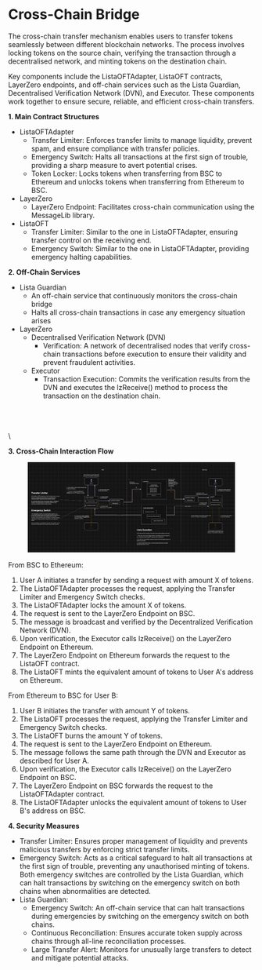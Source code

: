 # Cross-Chain Bridge

The cross-chain transfer mechanism enables users to transfer tokens seamlessly between different blockchain networks. The process involves locking tokens on the source chain, verifying the transaction through a decentralised network, and minting tokens on the destination chain.&#x20;

Key components include the ListaOFTAdapter, ListaOFT contracts, LayerZero endpoints, and off-chain services such as the Lista Guardian, Decentralised Verification Network (DVN), and Executor. These components work together to ensure secure, reliable, and efficient cross-chain transfers.

**1. Main Contract Structures**

* ListaOFTAdapter
  * Transfer Limiter: Enforces transfer limits to manage liquidity, prevent spam, and ensure compliance with transfer policies.
  * Emergency Switch: Halts all transactions at the first sign of trouble, providing a sharp measure to avert potential crises.
  * Token Locker: Locks tokens when transferring from BSC to Ethereum and unlocks tokens when transferring from Ethereum to BSC.
* LayerZero
  * LayerZero Endpoint: Facilitates cross-chain communication using the MessageLib library.
* ListaOFT
  * Transfer Limiter: Similar to the one in ListaOFTAdapter, ensuring transfer control on the receiving end.
  * Emergency Switch: Similar to the one in ListaOFTAdapter, providing emergency halting capabilities.

**2. Off-Chain Services**

* Lista Guardian
  * An off-chain service that continuously monitors the cross-chain bridge
  * Halts all cross-chain transactions in case any emergency situation arises
* LayerZero
  * Decentralised Verification Network (DVN)
    * Verification: A network of decentralised nodes that verify cross-chain transactions before execution to ensure their validity and prevent fraudulent activities.
  * Executor
    * Transaction Execution: Commits the verification results from the DVN and executes the lzReceive() method to process the transaction on the destination chain.

\
\
\
\


**3. Cross-Chain Interaction Flow**&#x20;

<div data-full-width="true">

<figure><img src="../../.gitbook/assets/image (11).png" alt=""><figcaption></figcaption></figure>

</div>

From BSC to Ethereum:

1. User A initiates a transfer by sending a request with amount X of tokens.
2. The ListaOFTAdapter processes the request, applying the Transfer Limiter and Emergency Switch checks.
3. The ListaOFTAdapter locks the amount X of tokens.
4. The request is sent to the LayerZero Endpoint on BSC.
5. The message is broadcast and verified by the Decentralized Verification Network (DVN).
6. Upon verification, the Executor calls lzReceive() on the LayerZero Endpoint on Ethereum.
7. The LayerZero Endpoint on Ethereum forwards the request to the ListaOFT contract.
8. The ListaOFT mints the equivalent amount of tokens to User A's address on Ethereum.

From Ethereum to BSC for User B:

1. User B initiates the transfer with amount Y of tokens.
2. The ListaOFT processes the request, applying the Transfer Limiter and Emergency Switch checks.
3. The ListaOFT burns the amount Y of tokens.
4. The request is sent to the LayerZero Endpoint on Ethereum.
5. The message follows the same path through the DVN and Executor as described for User A.
6. Upon verification, the Executor calls lzReceive() on the LayerZero Endpoint on BSC.
7. The LayerZero Endpoint on BSC forwards the request to the ListaOFTAdapter contract.
8. The ListaOFTAdapter unlocks the equivalent amount of tokens to User B's address on BSC.

**4. Security Measures**

* Transfer Limiter: Ensures proper management of liquidity and prevents malicious transfers by enforcing strict transfer limits.
* Emergency Switch: Acts as a critical safeguard to halt all transactions at the first sign of trouble, preventing any unauthorised minting of tokens. Both emergency switches are controlled by the Lista Guardian, which can halt transactions by switching on the emergency switch on both chains when abnormalities are detected.
* Lista Guardian:&#x20;
  * Emergency Switch: An off-chain service that can halt transactions during emergencies by switching on the emergency switch on both chains.
  * Continuous Reconciliation: Ensures accurate token supply across chains through all-line reconciliation processes.
  * Large Transfer Alert: Monitors for unusually large transfers to detect and mitigate potential attacks.

